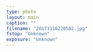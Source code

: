```yaml
---
type: photo
layout: main
caption: ""
filename: "20171116220502.jpg"
fstop: "Unknown"
exposure: "Unknown"
---
```

